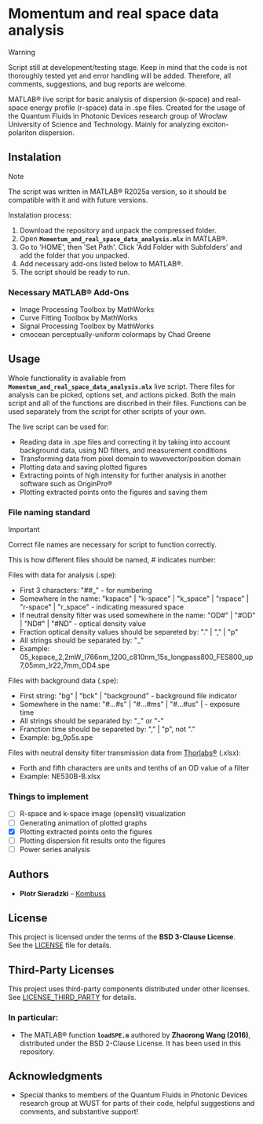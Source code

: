 # Momentum and real space data analysis

> [!WARNING]
> Script still at development/testing stage.
> Keep in mind that the code is not thoroughly tested yet and error handling will be added. Therefore, all comments,  suggestions, and bug reports are welcome.

MATLAB® live script for basic analysis of dispersion (k-space) and real-space energy profile (r-space) data in .spe files. 
Created for the usage of the Quantum Fluids in Photonic Devices research group of Wrocław University of Science and Technology. 
Mainly for analyzing exciton-polariton dispersion.

## Instalation

> [!NOTE]
> The script was written in MATLAB® R2025a version, so it should be compatible with it and with future versions.

Instalation process:
1. Download the repository and unpack the compressed folder.
2. Open **`Momentum_and_real_space_data_analysis.mlx`** in MATLAB®.
3. Go to 'HOME', then 'Set Path'. Click 'Add Folder with Subfolders' and add the folder that you unpacked.
4. Add necessary add-ons listed below to MATLAB®.
5. The script should be ready to run.

### Necessary MATLAB® Add-Ons

- Image Processing Toolbox by MathWorks
- Curve Fitting Toolbox by MathWorks
- Signal Processing Toolbox by MathWorks
- cmocean perceptually-uniform colormaps by Chad Greene

## Usage

Whole functionality is avaliable from **`Momentum_and_real_space_data_analysis.mlx`** live script. 
There files for analysis can be picked, options set, and actions picked.
Both the main script and all of the functions are discribed in their files.
Functions can be used separately from the script for other scripts of your own.

The live script can be used for:
- Reading data in .spe files and correcting it by taking into account background data, using ND filters, and measurement conditions
- Transforming data from pixel domain to wavevector/position domain
- Plotting data and saving plotted figures
- Extracting points of high intensity for further analysis in another software such as OriginPro®
- Plotting extracted points onto the figures and saving them

### File naming standard

> [!IMPORTANT]
> Correct file names are necessary for script to function correctly.

This is how different files should be named, # indicates number:

Files with data for analysis (.spe):
- First 3 characters: "##_" - for numbering
- Somewhere in the name: "kspace" | "k-space" | "k_space" | "rspace" | "r-space" | "r_space" - indicating measured space
- If neutral density filter was used somewhere in the name: "OD#" | "#OD" | "ND#" | "#ND" - optical density value
- Fraction optical density values should be separeted by: "." | "," | "p"
- All strings should be separated by: "_"
- Example: 05_kspace_2,2mW_l766nm_1200_c810nm_15s_longpass800_FES800_up7,05mm_lr22,7mm_OD4.spe

Files with background data (.spe):
- First string: "bg" | "bck" | "background" - background file indicator
- Somewhere in the name: "#...#s" | "#...#ms" | "#...#us" | - exposure time
- All strings should be separated by: "_" or "-"
- Franction time should be separeted by: "," | "p", not "."
- Example: bg_0p5s.spe

Files with neutral density filter transmission data from [Thorlabs®](https://www.thorlabs.com) (.xlsx):
- Forth and fifth characters are units and tenths of an OD value of a filter
- Example: NE530B-B.xlsx


### Things to implement

- [ ] R-space and k-space image (openslit) visualization
- [ ] Generating animation of plotted graphs
- [x] Plotting extracted points onto the figures
- [ ] Plotting dispersion fit results onto the figures
- [ ] Power series analysis

## Authors

- **Piotr Sieradzki** - [Kombuss](https://github.com/Kombuss)

## License

This project is licensed under the terms of the **BSD 3-Clause License**.  
See the [LICENSE](./LICENSE) file for details.

## Third-Party Licenses

This project uses third-party components distributed under other licenses.  
See [LICENSE_THIRD_PARTY](./LICENSE_THIRD_PARTY) for details.

### In particular:
- The MATLAB® function **`loadSPE.m`** authored by **Zhaorong Wang (2016)**, distributed under the BSD 2-Clause License. It has been used in this repository.

## Acknowledgments

- Special thanks to members of the Quantum Fluids in Photonic Devices research group at WUST for parts of their code, helpful suggestions and comments, and substantive support!

